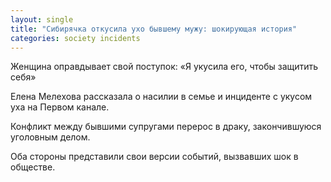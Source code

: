 ```yaml
---
layout: single
title: "Сибирячка откусила ухо бывшему мужу: шокирующая история"
categories: society incidents
---
```

Женщина оправдывает свой поступок: «Я укусила его, чтобы защитить себя»

Елена Мелехова рассказала о насилии в семье и инциденте с укусом уха на Первом канале.

Конфликт между бывшими супругами перерос в драку, закончившуюся уголовным делом.

Оба стороны представили свои версии событий, вызвавших шок в обществе.